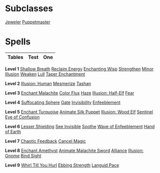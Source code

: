 <!-- TITLE: Enchanter -->
<!-- SUBTITLE: Enchanters are masters of the material world, augmenting and altering objects as they see fit. With a wave of the hand, they can curse and uncurse items, supercharge their allies, and severely weaken their opponents. Enchanters are also able to communicate with the supernatural realm, calling forth a friendly magical wisp to aid them on their travels. Many Enchanters choose to specialize in the art of jewelcrafting, as precious gems are particularly conducive to their enchantment magics -->

# Subclasses

[Jeweler](jeweler)
[Puppetmaster](puppetmaster)

# Spells
|Tables | Test | One |
|:---:|:-----:|:----:|

**Level 1**
[Shallow Breath](shallow-breath)
[Reclaim Energy](reclaim-energy)
[Enchanting Wisp](enchanting-wisp)
[Strengthen](strengthen)
[Minor Illusion](minor-illusion)
[Weaken](weaken)
[Lull](lull)
[Taper Enchantment](taper-enchantment)

**Level 2**
[Illusion: Human](illusion-human)
[Mesmerize](mesmerize)
[Tashan](tashan)

**Level 3**
[Enchant Malachite](enchant-malachite)
[Color Flux](color-flux)
[Haze](haze)
[Illusion: Half-Elf](illusion-half-elf)
[Fear](fear)

**Level 4**
[Suffocating Sphere](suffocating-sphere)
[Gate](gate)
[Invisibility](invisibility)
[Enfeeblement](enfeeblement)

**Level 5**
[Enchant Turquoise](enchant-turquoise)
[Animate Silk Puppet](animate-silk-puppet)
[Illusion: Wood Elf](illusion-wood-elf)
[Sentinel](sentinel)
[Eye of Confusion](eye-of-confusion)

**Level 6**
[Lesser Shielding](lesser-shielding)
[See Invisible](see-invisible)
[Soothe](soothe)
[Wave of Enfeeblement](wave-of-enfeeblement)
[Hand of Earth](hand-of-earth)

**Level 7**
[Chaotic Feedback](chaotic-feedback)
[Cancel Magic](cancel-magic)

**Level 8**
[Enchant Amethyst](enchant-amethyst)
[Animate Malachite Sword](animate-malachite-sword)
[Alliance](alliance)
[Illusion: Gnome](illusion-gnome)
[Bind Sight](bind-sight)

**Level 9**
[Whirl Till You Hurl](whirl-till-you-hurl)
[Ebbing Strength](ebbing-strength)
[Languid Pace](languid-pace)
